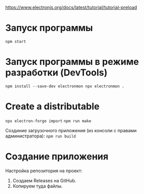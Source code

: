 https://www.electronjs.org/docs/latest/tutorial/tutorial-preload

# Запуск программы
`npm start`

# Запуск программы в режиме разработки (DevTools)
`
npm install --save-dev electronmon
npx electronmon .
`
# Create a distributable
`npx electron-forge import`
`npm run make`

Создиние загрузочного приложения (из консоли с правами администратора):
`npm run build`

# Создание приложения
Настройка репозитория на проект:
1. Создаем Releases на GitHub.
2. Копируем туда файлы.

